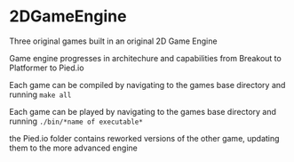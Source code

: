 # 2DGameEngine
Three original games built in an original 2D Game Engine

Game engine progresses in architechure and capabilities from Breakout to Platformer to Pied.io

Each game can be compiled by navigating to the games base directory and running ```make all```

Each game can be played by navigating to the games base directory and running ```./bin/*name of executable* ```

the Pied.io folder contains reworked versions of the other game, updating them to the more advanced engine
